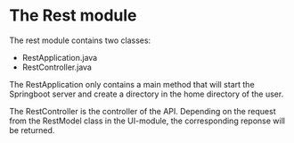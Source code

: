 # The Rest module

The rest module contains two classes:

- RestApplication.java
- RestController.java

The RestApplication only contains a main method that will start the Springboot server and create a directory in the home directory of the user.

The RestController is the controller of the API. Depending on the request from the RestModel class in the UI-module, the corresponding reponse will be returned.
